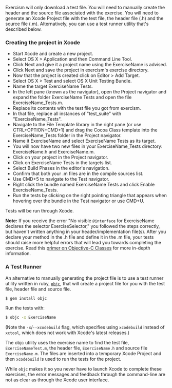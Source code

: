 Exercism will only download a test file. You will need to manually create the header and the source file associated with the exercise. You will need to generate an Xcode Project file with the test file, the header file (.h) and the source file (.m). Alternatively, you can use a test runner utility that's described below.

### Creating the project in Xcode

* Start Xcode and create a new project.
* Select OS X > Application and then Command Line Tool.
* Click Next and give it a project name using the ExerciseName is advised.
* Click Next and save the project in exercism's exercise directory.
* Now that the project is created click on Editor > Add Target.
* Select OS X > Test and select OS X Unit Testing Bundle.
* Name the target ExerciseName Tests.
* In the left pane (known as the navigator), open the Project navigator and expand the folder ExerciseName Tests and open the file ExerciseName_Tests.m.
* Replace its contents with the test file you got from exercism.
* In that file, replace all instances of "test_suite" with "ExerciseName_Tests".
* Navigate to the File Template library in the right pane (or use CTRL+OPTION+CMD+1) and drag the Cocoa Class template into the ExerciseName_Tests folder in the Project navigator.
* Name it ExerciseName and select ExerciseName Tests as its target.
* You will now have two new files in your ExerciseName_Tests directory: ExerciseName.h and ExerciseName.m.
* Click on your project in the Project navigator.
* Click on ExerciseName Tests in the targets list.
* Select Build Phases in the editor's navigation.
* Confirm that both your .m files are in the compile sources list.
* Use CMD+5 to navigate to the Test navigator.
* Right click the bundle named ExerciseName Tests and click Enable ExerciseName_Tests.
* Run the tests by clicking on the right pointing triangle that appears when hovering over the bundle in the Test navigator or use CMD+U.

Tests will be run through Xcode.

__Note:__ If you receive the error "No visible `@interface` for ExerciseName declares the selector ExerciseSelector," you followed the steps correctly, but haven't written anything in your header/implementation file(s). After you declare your method in the .h file and define it in the .m file, your tests should raise more helpful errors that will lead you towards completing the exercise. Read this [primer on Objective-C Classes](http://blog.teamtreehouse.com/beginners-guide-objective-c-classes-objects) for more in-depth information.

### A Test Runner

An alternative to manually generating the project file is to use a test runner utility written in ruby, [`objc`](https://rubygems.org/gems/objc/), that will create a project file for you with the test file, header file and source file.

```bash
$ gem install objc
```

Run the tests with:

```bash
$ objc -x ExerciseName
```

(Note the `-x`/`--xcodebuild` flag, which specifies using `xcodebuild` instead of `xctool`, which does not work with Xcode's latest releases.)

The objc utility uses the exercise name to find the test file, `ExerciseNameTest.m`, the header file, `ExerciseName.h` and source file `ExerciseName.m`. The files are inserted into a temporary Xcode Project and then `xcodebuild` is used to run the tests for the project.

While `objc` makes it so you never have to launch Xcode to complete these exercises, the error messages and feedback through the command-line are not as clear as through the Xcode user interface.
